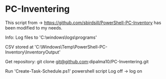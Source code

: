 # PC-Inventering

This script from -> https://github.com/sbirdsill/PowerShell-PC-Inventory has been modified to my needs.

Info:
Log files to 'C:\windows\logs\programs'

CSV stored at 'C:\Windows\Temp\PowerShell-PC-Inventory\InventoryOutput'

Get repository: 
git clone git@github.com:dipalma10/PC-Inventering.git

Run 'Create-Task-Schedule.ps1' powershell script
Log off -> log on

